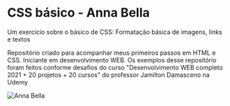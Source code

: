 # CSS básico - Anna Bella
 
 Um exercício sobre o básico de CSS:
 Formatação básica de imagens, links e textos

 Repositório criado para acompanhar meus primeiros passos em HTML e CSS.
 Iniciante em desenvolvimento WEB.
 Os exemplos desse repositório foram feitos conforme desafios do curso "Desenvolvimento WEB completo 2021 + 20 projetos + 20 cursos" do professor Jamilton Damasceno na Udemy
 
 ![Anna Bella](https://user-images.githubusercontent.com/83739628/125868939-1b6f3029-20ce-4749-a436-08834b73c673.png)
